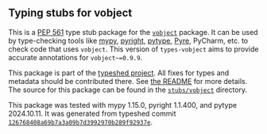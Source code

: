 ## Typing stubs for vobject

This is a [PEP 561](https://peps.python.org/pep-0561/)
type stub package for the [`vobject`](https://github.com/py-vobject/vobject) package.
It can be used by type-checking tools like
[mypy](https://github.com/python/mypy/),
[pyright](https://github.com/microsoft/pyright),
[pytype](https://github.com/google/pytype/),
[Pyre](https://pyre-check.org/),
PyCharm, etc. to check code that uses `vobject`. This version of
`types-vobject` aims to provide accurate annotations for
`vobject~=0.9.9`.

This package is part of the [typeshed project](https://github.com/python/typeshed).
All fixes for types and metadata should be contributed there.
See [the README](https://github.com/python/typeshed/blob/main/README.md)
for more details. The source for this package can be found in the
[`stubs/vobject`](https://github.com/python/typeshed/tree/main/stubs/vobject)
directory.

This package was tested with
mypy 1.15.0,
pyright 1.1.400,
and pytype 2024.10.11.
It was generated from typeshed commit
[`126768408a69b7a3a09b7d3992970b289f92937e`](https://github.com/python/typeshed/commit/126768408a69b7a3a09b7d3992970b289f92937e).